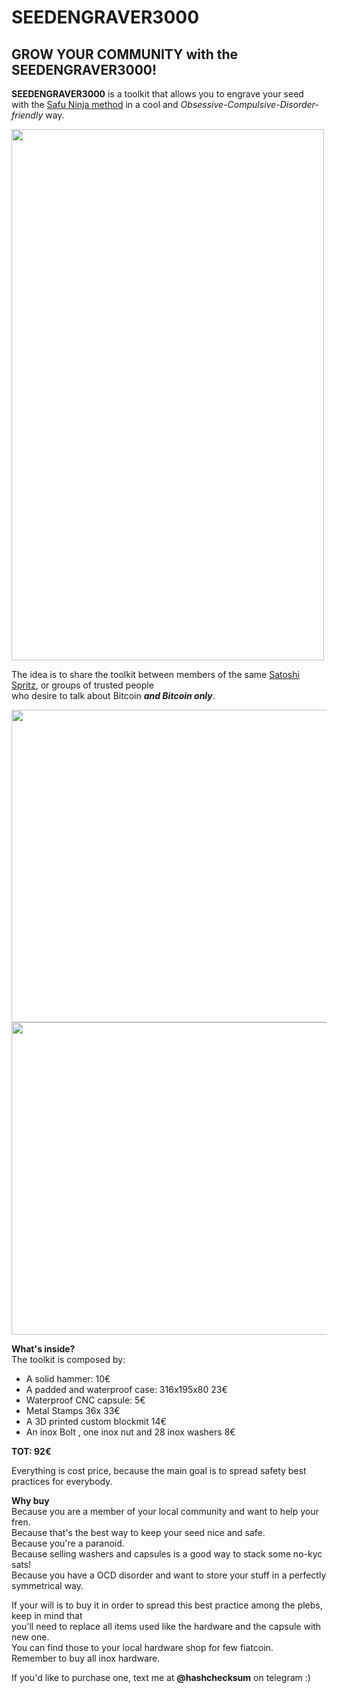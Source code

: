 # SEEDENGRAVER3000
## GROW YOUR COMMUNITY with the SEEDENGRAVER3000!

**SEEDENGRAVER3000** is a toolkit that allows you to engrave your seed  
with the [Safu Ninja method](https://safu.ninja/) in a cool and *Obsessive-Compulsive-Disorder-friendly* way.

<img src="https://user-images.githubusercontent.com/103651921/186433686-3b447ea0-51ef-4730-a4e5-acd8256131a8.jpg" width="500" height="850"> 

The idea is to share the toolkit between members of the same [Satoshi Spritz](https://satoshispritz.it/), or groups of trusted people  
who desire to talk about Bitcoin ***and Bitcoin only***.

<img src="https://user-images.githubusercontent.com/103651921/186434554-4e151631-9c0a-4e04-af06-1e20429e5157.jpg" width="850" height="500">
<img src="https://user-images.githubusercontent.com/103651921/186435749-d8ae4e69-c1f8-496b-ae38-87ee5f96d65b.jpg" width="850" height="500">

**What's inside?**  
The toolkit is composed by:

- A solid hammer: 10€
- A padded and waterproof case: 316x195x80 23€
- Waterproof CNC capsule: 5€
- Metal Stamps 36x 33€
- A 3D printed custom blockmit 14€
- An inox Bolt , one inox nut and 28 inox washers 8€ 

**TOT: 92€**

Everything is cost price, because the main goal is to spread safety best practices for everybody.

**Why buy**  
Because you are a member of your local community and want to help your fren.   
Because that's the best way to keep your seed nice and safe.  
Because you're a paranoid.   
Because selling washers and capsules is a good way to stack some no-kyc sats!  
Because you have a OCD disorder and want to store your stuff in a perfectly symmetrical way.  

If your will is to buy it in order to spread this best practice among the plebs, keep in mind that  
you'll need to replace all items used like the hardware and the capsule with new one.  
You can find those to your local hardware shop for few fiatcoin.  
Remember to buy all inox hardware.


If you'd like to purchase one, text me at **@hashchecksum** on telegram :)

